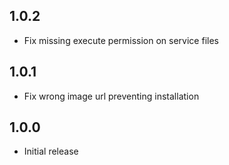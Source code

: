 <!-- https://developers.home-assistant.io/docs/add-ons/presentation#keeping-a-changelog -->

## 1.0.2

- Fix missing execute permission on service files

## 1.0.1

- Fix wrong image url preventing installation

## 1.0.0

- Initial release

